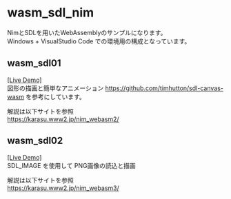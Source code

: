 # wasm_sdl_nim
NimとSDLを用いたWebAssemblyのサンプルになります。  
Windows + VisualStudio Code での環境用の構成となっています。

## wasm_sdl01
<a href="https://karasu-jp-com.github.io/wasm_sdl_nim/wasm_sdl01/" target="_blank">[Live Demo]</a>  
図形の描画と簡単なアニメーション https://github.com/timhutton/sdl-canvas-wasm を参考にしています。

解説は以下サイトを参照  
https://karasu.www2.jp/nim_webasm2/

## wasm_sdl02
<a href="https://karasu-jp-com.github.io/wasm_sdl_nim/wasm_sdl02/" target="_blank">[Live Demo]</a>  
SDL_IMAGE を使用して PNG画像の読込と描画

解説は以下サイトを参照  
https://karasu.www2.jp/nim_webasm3/
